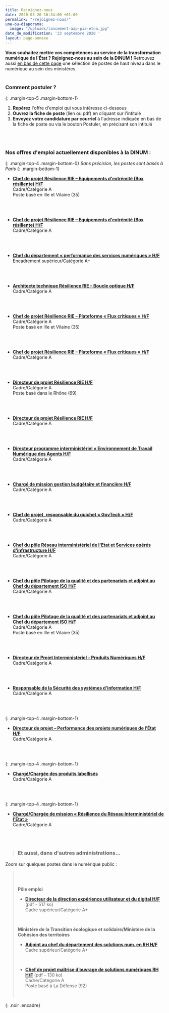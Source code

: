 ```yaml
---
title: Rejoignez-nous
date: 2020-03-26 16:34:00 +01:00
permalink: "/rejoignez-nous/"
une-ou-diaporama:
  image: "/uploads/lancement-aap-pia-etna.jpg"
date_de_modification: '23 septembre 2020 '
layout: page-annexe
---
```


**Vous souhaitez mettre vos compétences au service de la transformation numérique de l'État ? Rejoignez-nous au sein de la DINUM !** 
Retrouvez aussi [en bas de cette page](#offresministères) une sélection de postes de haut niveau dans le numérique au sein des ministères.
<br>
<br>

### Comment postuler ?
{: .margin-top-5 .margin-bottom-1} 
1. **Repérez** l'offre d'emploi qui vous intéresse ci-dessous
2. **Ouvrez la fiche de poste** (lien ou pdf) en cliquant sur l'intitulé
3. **Envoyez votre candidature par courriel** à l'adresse indiquée en bas de la fiche de poste ou via le bouton Postuler, en précisant son intitulé
<br>
<br>


### Nos offres d'emploi actuellement disponibles à la DINUM :
{: .margin-top-4 .margin-bottom-0} 
*Sans précision, les postes sont basés à Paris*
{: .margin-bottom-1} 

* [**Chef de projet Résilience RIE – Equipements d'extrémité (Box résiliente) H/F**](https://www.place-emploi-public.gouv.fr/offre-emploi/cheffe-de-projet-resilience-rie--equipements-d-extremite-box-resiliente-hf-reference-2020-468354)
<br>Cadre/Catégorie A
<br>Poste basé en Ille et Vilaine (35)
<br>
<br>

* [**Chef de projet Résilience RIE – Equipements d'extrémité (Box résiliente) H/F**](https://www.place-emploi-public.gouv.fr/offre-emploi/cheffe-de-projet-resilience-rie--equipements-d-extremite-box-resiliente-fh-hf-reference-2020-468348)
<br>Cadre/Catégorie A
<br>
<br>

* [**Chef du département « performance des services numériques » H/F**](https://www.place-emploi-public.gouv.fr/offre-emploi/chef-du-departement--performance-des-services-numeriques--hf-reference-2020-468306)
<br>Encadrement supérieur/Catégorie A+
<br>
<br>

* [**Architecte technique Résilience RIE – Boucle optique H/F**](https://www.place-emploi-public.gouv.fr/offre-emploi/architecte-technique-resilience-rie--boucle-optique-hf-reference-2020-468364)
<br>Cadre/Catégorie A
<br>
<br>

* [**Chef de projet Résilience RIE – Plateforme « Flux critiques » H/F**](https://www.place-emploi-public.gouv.fr/offre-emploi/cheffe-de-projet-resilience-rie--plateforme--flux-critiques--hf-reference-2020-468377)
<br>Cadre/Catégorie A
<br>Poste basé en Ille et Vilaine (35)
<br>
<br>

* [**Chef de projet Résilience RIE – Plateforme « Flux critiques » H/F**](https://www.place-emploi-public.gouv.fr/offre-emploi/cheffe-de-projet-resilience-rie--plateforme--flux-critiques--hf-reference-2020-468376)
<br>Cadre/Catégorie A
<br>
<br>

* [**Directeur de projet Résilience RIE H/F**](https://www.place-emploi-public.gouv.fr/offre-emploi/directeurtrice-de-projet-resilience-rie-hf-reference-2020-468435)
<br>Cadre/Catégorie A
<br>Poste basé dans le Rhône (69)
<br>
<br>

* [**Directeur de projet Résilience RIE H/F**](https://www.place-emploi-public.gouv.fr/offre-emploi/directeurtrice-de-projet-resilience-rie-hf-reference-2020-468431)
<br>Cadre/Catégorie A
<br>
<br>

* [**Directeur programme interministériel « Environnement de Travail Numérique des Agents H/F**](https://www.place-emploi-public.gouv.fr/offre-emploi/directeur-programme-interministeriel--environnement-de-travail-numerique-des-agents-hf-reference-2020-468464)
<br>Cadre/Catégorie A
<br>
<br>

* [**Chargé de mission gestion budgétaire et financière H/F**](https://www.place-emploi-public.gouv.fr/offre-emploi/chargee-de-mission-gestion-budgetaire-et-financiere-hf-reference-2020-468472)
<br>Cadre/Catégorie A
<br>
<br>

* [**Chef de projet, responsable du guichet « GovTech » H/F**](https://www.place-emploi-public.gouv.fr/offre-emploi/chef-de-projet-responsable-du-guichet--govtech--hf-reference-2020-460346)
<br>Cadre/Catégorie A
<br>
<br>

* [**Chef du pôle Réseau interministériel de l'Etat et Services opérés d'infrastructure H/F**](https://www.place-emploi-public.gouv.fr/offre-emploi/cheffe-du-pole-reseau-interministeriel-de-l-etat-et-services-operes-d-infrastructure-hf-reference-2020-464626)
<br>Cadre/Catégorie A
<br>
<br>

* [**Chef du pôle Pilotage de la qualité et des partenariats et adjoint au Chef du département ISO H/F**](https://www.place-emploi-public.gouv.fr/offre-emploi/cheffe-du-pole-pilotage-de-la-qualite-et-des-partenariats-et-adjointe-au-chef-du-departement-iso-hf-reference-2020-464601)
<br>Cadre/Catégorie A
<br>
<br>

* [**Chef du pôle Pilotage de la qualité et des partenariats et adjoint au Chef du département ISO H/F**](https://www.place-emploi-public.gouv.fr/offre-emploi/cheffe-du-pole-pilotage-de-la-qualite-et-des-partenariats-et-adjointe-au-chef-du-departement-iso-hf-reference-2020-464615)
<br>Cadre/Catégorie A
<br>Poste basé en Ille et Vilaine (35)
<br>
<br>

* [**Directeur de Projet Interministériel – Produits Numériques H/F**](https://www.place-emploi-public.gouv.fr/offre-emploi/directeur-de-projet-interministeriel--produits-numeriques-fh-reference-2020-430476)
<br>Cadre/Catégorie A
<br>
<br>

* [**Responsable de la Sécurité des systèmes d'information H/F**](https://www.place-emploi-public.gouv.fr/offre-emploi/responsable-de-la-securite-des-systemes-d-informations-fh-reference-2020-430437)
<br>Cadre/Catégorie A
<br>
<br>

{: .margin-top-4 .margin-bottom-1}
* [**Directeur de projet – Performance des projets numériques de l’État H/F**](https://www.place-emploi-public.gouv.fr/offre-emploi/directeur-de-projet--performance-des-projets-numeriques-de-l-etat-hf-reference-2020-425150)
<br>Cadre/Catégorie A
<br>
<br>

{: .margin-top-4 .margin-bottom-1}
* [**Chargé/Chargée des produits labellisés**](https://www.place-emploi-public.gouv.fr/offre-emploi/charge-des-produits-labellises-hf-reference-2020-377221)
<br>Cadre/Catégorie A
<br>
<br>

{: .margin-top-4 .margin-bottom-1}
* [**Chargé/Chargée de mission « Résilience du Réseau Interministériel de l’État »**](https://www.place-emploi-public.gouv.fr/offre-emploi/charge-de-mission--resilience-du-reseau-interministeriel-de-l-etat--hf-reference-2020-374091)
<br>Cadre/Catégorie A
<br>
<br>



> ### Et aussi, dans d'autres administrations…<a id="offresministères"></a> 
Zoom sur quelques postes dans le numérique public :
> <br>
> <br>
>
> **Pôle emploi**
> * [**Directeur de la direction expérience utilisateur et du digital H/F**](/uploads/Fiche-post-Pole-emploi-direct.-exp.-utilisateur-et-digital.pdf "Directeur de la direction expérience utilisateur et du digital H/F - Télécharger le pdf") (pdf - 517&nbsp;ko)<br>
> Cadre supérieur/Catégorie A+<br>
> <br>
>
>
> **Ministère de la Transition écologique et solidaire/Ministère de la Cohésion des territoires**
> * [**Adjoint au chef du département des solutions num. en RH H/F**](/uploads/DSNUMRH0_Adjoint-au-chef-du-d%C3%A9partement-DSNUM-en-RH.pdf "Adjoint au chef du département des solutions num. en RH H/F")<br> 
> Cadre supérieur/Catégorie A+<br>
> <br>
>
> 
> * [**Chef de projet maîtrise d’ouvrage de solutions numériques RH H/F**](/uploads/DSNUMRH2-12VA090008-SRI201-22-Chef-de-projet-solutions-numeriques-RH.pdf "Chef de projet maîtrise d’ouvrage de solutions numériques RH H/F - Télécharger le pdf") (pdf - 130&nbsp;ko)<br>
> Cadre/Catégorie A<br>
> Poste basé à La Défense (92)
> <br>
> 
>
{: .noir .encadre}